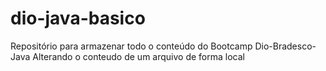 # dio-java-basico
Repositório para armazenar todo o conteúdo do Bootcamp Dio-Bradesco-Java
Alterando o conteudo de um arquivo de forma local